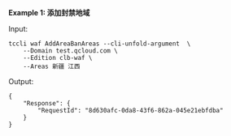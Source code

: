 **Example 1: 添加封禁地域**



Input: 

```
tccli waf AddAreaBanAreas --cli-unfold-argument  \
    --Domain test.qcloud.com \
    --Edition clb-waf \
    --Areas 新疆 江西
```

Output: 
```
{
    "Response": {
        "RequestId": "8d630afc-0da8-43f6-862a-045e21ebfdba"
    }
}
```

